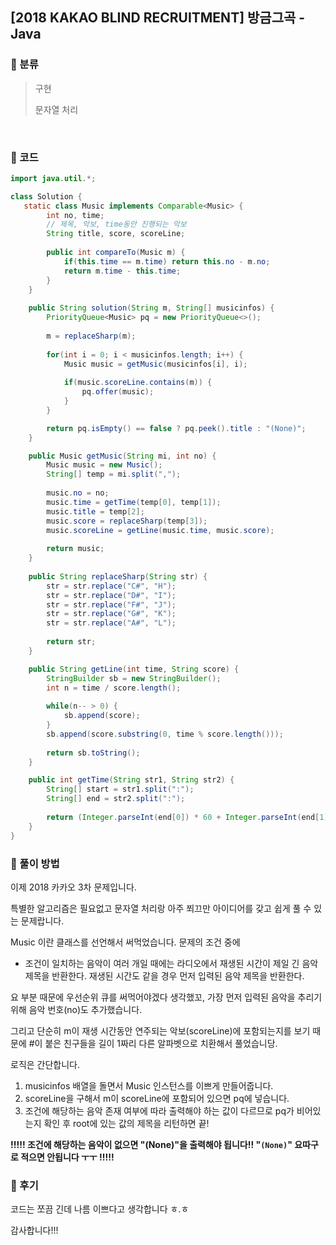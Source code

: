 ## [2018 KAKAO BLIND RECRUITMENT] 방금그곡 - Java

###    :musical_score: ​분류

> 구현
>
> 문자열 처리

​

###  :musical_score: 코드

```java
import java.util.*;

class Solution {
   static class Music implements Comparable<Music> {
		int no, time;
		// 제목, 악보, time동안 진행되는 악보
		String title, score, scoreLine;
		
		public int compareTo(Music m) {
			if(this.time == m.time) return this.no - m.no;
			return m.time - this.time;
		}
	}
	
	public String solution(String m, String[] musicinfos) {
		PriorityQueue<Music> pq = new PriorityQueue<>();
		
		m = replaceSharp(m);
        
        for(int i = 0; i < musicinfos.length; i++) {
        	Music music = getMusic(musicinfos[i], i);
        	
        	if(music.scoreLine.contains(m)) {
        		pq.offer(music);
        	}
        }

        return pq.isEmpty() == false ? pq.peek().title : "(None)";
    }

	public Music getMusic(String mi, int no) {
		Music music = new Music();
		String[] temp = mi.split(",");
		
		music.no = no;
		music.time = getTime(temp[0], temp[1]);
		music.title = temp[2];
		music.score = replaceSharp(temp[3]);
		music.scoreLine = getLine(music.time, music.score);
		
		return music;
	}
	
	public String replaceSharp(String str) {
		str = str.replace("C#", "H");
		str = str.replace("D#", "I");
		str = str.replace("F#", "J");
		str = str.replace("G#", "K");
		str = str.replace("A#", "L");
		
		return str;
	}

	public String getLine(int time, String score) {
		StringBuilder sb = new StringBuilder();
		int n = time / score.length();
		
		while(n-- > 0) {
			sb.append(score);
		}
		sb.append(score.substring(0, time % score.length()));
		
		return sb.toString();
	}

	public int getTime(String str1, String str2) {
		String[] start = str1.split(":");
		String[] end = str2.split(":");
		
		return (Integer.parseInt(end[0]) * 60 + Integer.parseInt(end[1])) - (Integer.parseInt(start[0]) * 60 + Integer.parseInt(start[1]));
	}
}
```



### :musical_score: ​풀이 방법

이제 2018 카카오 3차 문제입니다. 

특별한 알고리즘은 필요없고 문자열 처리랑 아주 쬐끄만 아이디어를 갖고 쉽게 풀 수 있는 문제랍니다.



Music 이란 클래스를 선언해서 써먹었습니다. 문제의 조건 중에

- 조건이 일치하는 음악이 여러 개일 때에는 라디오에서 재생된 시간이 제일 긴 음악 제목을 반환한다. 재생된 시간도 같을 경우 먼저 입력된 음악 제목을 반환한다.

요 부분 때문에 우선순위 큐를 써먹어야겠다 생각했꼬, 가장 먼저 입력된 음악을 추리기 위해 음악 번호(no)도 추가했습니다.

 

그리고 단순히 m이 재생 시간동안 연주되는 악보(scoreLine)에 포함되는지를 보기 때문에 #이 붙은 친구들을 길이 1짜리 다른 알파벳으로 치환해서 풀었습니당.

 

로직은 간단합니다.

1. musicinfos 배열을 돌면서 Music 인스턴스를 이쁘게 만들어줍니다.
2. scoreLine을 구해서 m이 scoreLine에 포함되어 있으면 pq에 넣습니다.
3. 조건에 해당하는 음악 존재 여부에 따라 출력해야 하는 값이 다르므로 pq가 비어있는지 확인 후 root에 있는 값의 제목을 리턴하면 끝!

**!!!!! 조건에 해당하는 음악이 없으면 "(None)"을 출력해야 됩니다!! "`(None)`" 요따구로 적으면 안됩니다 ㅜㅜ !!!!!**

 



###  :musical_score: 후기 

코드는 쪼끔 긴데 나름 이쁘다고 생각합니다 ㅎ.ㅎ

감사합니다!!!